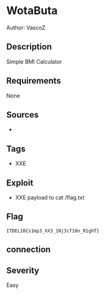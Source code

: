 # WotaButa

Author: VascoZ

## Description

Simple BMI Calculator

## Requirements

None

## Sources

-

## Tags

- XXE

## Exploit

- XXE payload to cat /flag.txt

## Flag

```
ITDEL10{s1mp3_XX3_1Nj3cT10n_R1ghT}
```

## connection



## Severity
Easy
